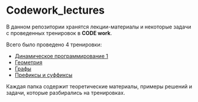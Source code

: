 # Codework_lectures

В данном репозитории хранятся лекции-материалы и некоторые задачи с проведенных тренировок в **CODE work**.

Всего было проведено 4 тренировки:

- [Динамическое программирование 1](dp%201/)
- [Геометрия](geometry/theory.md)
- [Графы](graphs/theory.md)
- [Префиксы и суффиксы](prefix%20and%20suffix/theory.md)

Каждая папка содержит теоретические материалы, примеры решений и задачи, которые разбирались на тренировках.  
